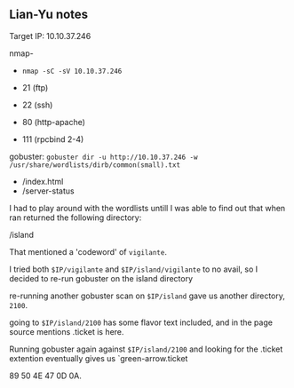 ## Lian-Yu notes

Target IP: 10.10.37.246

nmap-
- `nmap -sC -sV 10.10.37.246`

- 21 (ftp)
- 22 (ssh)
- 80 (http-apache)
- 111 (rpcbind 2-4)

gobuster:
`gobuster dir -u http://10.10.37.246 -w /usr/share/wordlists/dirb/common(small).txt`
- /index.html
- /server-status

I had to play around with the wordlists untill I was able to find out that when ran returned the following directory:

/island

That mentioned a 'codeword' of `vigilante`.

I tried both `$IP/vigilante` and `$IP/island/vigilante` to no avail, so I decided to re-run gobuster on the island directory

re-running another gobuster scan on `$IP/island` gave us another directory, `2100`.

going to `$IP/island/2100` has some flavor text included, and in the page source mentions .ticket is here.

Running gobuster again against `$IP/island/2100` and looking for the .ticket extention eventually gives us `green-arrow.ticket


89 50 4E 47 0D 0A.
